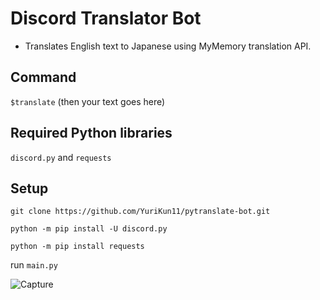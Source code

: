 # Discord Translator Bot

- Translates English text to Japanese using MyMemory translation API.

## Command

`$translate` (then your text goes here)

## Required Python libraries 

`discord.py` and `requests`

## Setup

`git clone https://github.com/YuriKun11/pytranslate-bot.git`

`python -m pip install -U discord.py`

`python -m pip install requests`

run `main.py`


![Capture](https://github.com/user-attachments/assets/8416b7d5-30a5-4a22-8c82-8ffc5e290f73)

